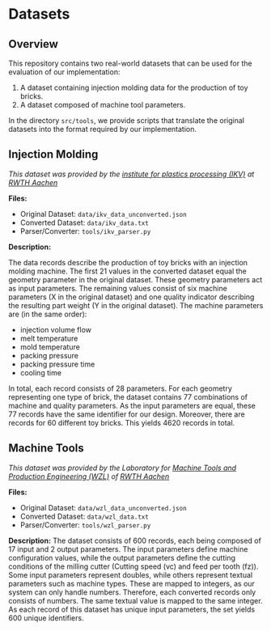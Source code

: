# Datasets

## Overview

This repository contains two real-world datasets that can be used for the evaluation of our implementation:
1. A dataset containing injection molding data for the production of toy bricks.
2. A dataset composed of machine tool parameters.

In the directory `src/tools`, we provide scripts that translate the original datasets into the format required by our implementation.

## Injection Molding

*This dataset was provided by the [institute for plastics processing (IKV)](https://www.ikv-aachen.de/) at [RWTH Aachen](https://www.rwth-aachen.de/)*

**Files:**

- Original Dataset: `data/ikv_data_unconverted.json`
- Converted Dataset: `data/ikv_data.txt`
- Parser/Converter: `tools/ikv_parser.py`

**Description:**

The data records describe the production of toy bricks with an injection molding machine.
The first 21 values in the converted dataset equal the geometry parameter in the original dataset.
These geometry parameters act as input parameters.
The remaining values consist of six machine parameters (X in the original dataset) and one quality indicator describing the resulting part weight (Y in the original dataset).
The machine parameters are (in the same order):

- injection volume flow
- melt temperature
- mold temperature
- packing pressure
- packing pressure time
- cooling time

In total, each record consists of 28 parameters.
For each geometry representing one type of brick, the dataset contains 77 combinations of machine and quality parameters.
As the input parameters are equal, these 77 records have the same identifier for our design.
Moreover, there are records for 60 different toy bricks.
This yields 4620 records in total.


## Machine Tools

*This dataset was provided by the Laboratory for [Machine Tools and Production Engineering (WZL)](https://www.wzl.rwth-aachen.de/) of [RWTH Aachen](https://www.rwth-aachen.de/)*

**Files:**

- Original Dataset: `data/wzl_data_unconverted.json`
- Converted Dataset: `data/wzl_data.txt`
- Parser/Converter: `tools/wzl_parser.py`

**Description:**
The dataset consists of 600 records, each being composed of 17 input and 2 output parameters.
The input parameters define machine configuration values, while the output parameters define the cutting conditions of the milling cutter (Cutting speed (vc) and feed per tooth (fz)).
Some input parameters represent doubles, while others represent textual parameters such as machine types.
These are mapped to integers, as our system can only handle numbers.
Therefore, each converted records only consists of numbers.
The same textual value is mapped to the same integer.
As each record of this dataset has unique input parameters, the set yields 600 unique identifiers.


